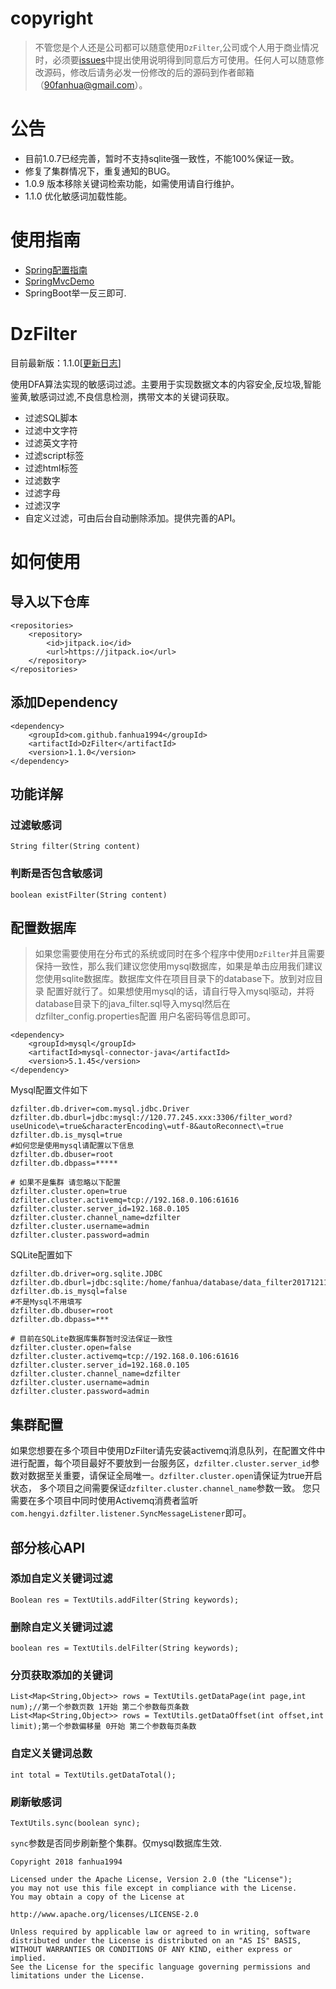 # copyright
> 不管您是个人还是公司都可以随意使用`DzFilter`,公司或个人用于商业情况时，必须要[issues](https://github.com/fanhua1994/DzFilter/issues)中提出使用说明得到同意后方可使用。任何人可以随意修改源码，修改后请务必发一份修改的后的源码到作者邮箱（90fanhua@gmail.com）。


# 公告
+ 目前1.0.7已经完善，暂时不支持sqlite强一致性，不能100%保证一致。
+ 修复了集群情况下，重复通知的BUG。
+ 1.0.9 版本移除关键词检索功能，如需使用请自行维护。
+ 1.1.0 优化敏感词加载性能。

# 使用指南
+ [Spring配置指南](https://github.com/fanhua1994/DzFilter/blob/master/spring-use-guide.md)
+ [SpringMvcDemo](https://github.com/fanhua1994/DzFilterSpringDemo)
+ SpringBoot举一反三即可.

# DzFilter
目前最新版：1.1.0[[更新日志](https://github.com/fanhua1994/DzFilter/blob/master/log.md)]

使用DFA算法实现的敏感词过滤。主要用于实现数据文本的内容安全,反垃圾,智能鉴黄,敏感词过滤,不良信息检测，携带文本的关键词获取。
+ 过滤SQL脚本
+ 过滤中文字符
+ 过滤英文字符
+ 过滤script标签
+ 过滤html标签
+ 过滤数字
+ 过滤字母
+ 过滤汉字
+ 自定义过滤，可由后台自动删除添加。提供完善的API。


# 如何使用
## 导入以下仓库
```
<repositories>
	<repository>
	    <id>jitpack.io</id>
	    <url>https://jitpack.io</url>
	</repository>
</repositories>
```
## 添加Dependency
```
<dependency>
    <groupId>com.github.fanhua1994</groupId>
    <artifactId>DzFilter</artifactId>
    <version>1.1.0</version>
</dependency>
```

## 功能详解
### 过滤敏感词
```
String filter(String content)
```
### 判断是否包含敏感词
```
boolean existFilter(String content)
```


## 配置数据库
> 如果您需要使用在分布式的系统或同时在多个程序中使用```DzFilter```并且需要保持一致性，那么我们建议您使用mysql数据库，如果是单击应用我们建议您使用sqlite数据库。数据库文件在项目目录下的database下。放到对应目录  配置好就行了。如果想使用mysql的话，请自行导入mysql驱动，并将database目录下的java_filter.sql导入mysql然后在dzfilter_config.properties配置 用户名密码等信息即可。
```
<dependency>
    <groupId>mysql</groupId>
    <artifactId>mysql-connector-java</artifactId>
    <version>5.1.45</version>
</dependency>
```
Mysql配置文件如下
```
dzfilter.db.driver=com.mysql.jdbc.Driver
dzfilter.db.dburl=jdbc:mysql://120.77.245.xxx:3306/filter_word?useUnicode\=true&characterEncoding\=utf-8&autoReconnect\=true
dzfilter.db.is_mysql=true
#如何您是使用mysql请配置以下信息
dzfilter.db.dbuser=root
dzfilter.db.dbpass=*****

# 如果不是集群 请忽略以下配置
dzfilter.cluster.open=true
dzfilter.cluster.activemq=tcp://192.168.0.106:61616
dzfilter.cluster.server_id=192.168.0.105
dzfilter.cluster.channel_name=dzfilter
dzfilter.cluster.username=admin
dzfilter.cluster.password=admin
```
SQLite配置如下
```
dzfilter.db.driver=org.sqlite.JDBC
dzfilter.db.dburl=jdbc:sqlite:/home/fanhua/database/data_filter20171211.db
dzfilter.db.is_mysql=false
#不是Mysql不用填写
dzfilter.db.dbuser=root
dzfilter.db.dbpass=***

# 目前在SQLite数据库集群暂时没法保证一致性
dzfilter.cluster.open=false
dzfilter.cluster.activemq=tcp://192.168.0.106:61616
dzfilter.cluster.server_id=192.168.0.105
dzfilter.cluster.channel_name=dzfilter
dzfilter.cluster.username=admin
dzfilter.cluster.password=admin
```

## 集群配置
如果您想要在多个项目中使用DzFilter请先安装activemq消息队列，在配置文件中进行配置，每个项目最好不要放到一台服务区，`dzfilter.cluster.server_id`参数对数据至关重要，请保证全局唯一。`dzfilter.cluster.open`请保证为true开启状态，
多个项目之间需要保证`dzfilter.cluster.channel_name`参数一致。
您只需要在多个项目中同时使用Activemq消费者监听`com.hengyi.dzfilter.listener.SyncMessageListener`即可。

## 部分核心API

### 添加自定义关键词过滤
```
Boolean res = TextUtils.addFilter(String keywords);
```
### 删除自定义关键词过滤
```
boolean res = TextUtils.delFilter(String keywords);
```
### 分页获取添加的关键词
```
List<Map<String,Object>> rows = TextUtils.getDataPage(int page,int num);//第一个参数页数 1开始 第二个参数每页条数
List<Map<String,Object>> rows = TextUtils.getDataOffset(int offset,int limit);第一个参数偏移量 0开始 第二个参数每页条数
```
### 自定义关键词总数
```
int total = TextUtils.getDataTotal();
```
### 刷新敏感词
```
TextUtils.sync(boolean sync);
```

`sync`参数是否同步刷新整个集群。仅mysql数据库生效.


```
Copyright 2018 fanhua1994

Licensed under the Apache License, Version 2.0 (the "License");
you may not use this file except in compliance with the License.
You may obtain a copy of the License at

http://www.apache.org/licenses/LICENSE-2.0

Unless required by applicable law or agreed to in writing, software
distributed under the License is distributed on an "AS IS" BASIS,
WITHOUT WARRANTIES OR CONDITIONS OF ANY KIND, either express or implied.
See the License for the specific language governing permissions and
limitations under the License.
```